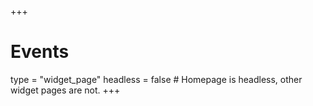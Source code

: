 +++
# Events
type = "widget_page"
headless = false  # Homepage is headless, other widget pages are not.
+++
